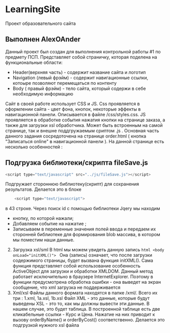 # LearningSite
 Проект образовательного сайта 

Выполнен AlexOAnder
-----
Данный проект был создан для выполнения контрольной работы #1 по предмету ПСП. 
Представляет собой страничку, которая поделена на функциональные области:

-	 Header(верхняя часть) - содержит название сайта и логотип
-	 Navigation (левый фрэйм) - содержит навигационные ссылки, котоыре позволяют перемещаться по контенту
-	 Body ( правый фрэйм) - тело сайта, который содержи в себе необходимую информацию

Сайт в своей работе использует CSS и JS. Сss проявляется в оформлении сайта - цвет фона,
кнопок, некоторые эффекты в навигационной панели. Описывается в файле /css/styles.css.
JS проявляется в обработке события нажатия кнопки на странице заказа, а также для загрузки xsl обработчика.
Может быть встроенным на самой странице, так и внешне поддгружаемым сриптом .js .
Основная часть данного задания сосредоточена на странице order.html ( кнопка "Записаться online" в навигационной панели ).
На данной странице есть несколько особенностей :


Подгрузка библиотеки/скрипта fileSave.js 
--------------------
```js
<script type="text/javascript" src="../js/fileSave.js"></script> 
```
Подгружает стороннюю библиотеку(скрипт) для сохранения результатов. 
Делается это в блоке 
```js
	<script type="text/javascript">
```
в 43 строке. Через поиск id с помощью библиотеки Jqery мы находим 
-	 кнопку, по которой нажали;
-	 Добавляем событие на нажатие ;
-	 Записываем в переменные значения полей ввода и передаем их сторонней библиотеке для формирования blob массива, в котором мы поместим наши данные.
	
2) Загрузка xsl/sml 
	В html мы можем увидеть данную запись 
		```html
			<body onLoad="initXML()">
		```
	Она (запись) означает, что после загрузки содержимого страницы, будет вызвана функция initXML().
	Cама функция представляет собой использование особенность ActiveObject для загрузки и обработки XMLDOM.
	Данный метод работает исключительно в браузере InternetExplorer. 
	Поэтому в функции предусмотрена обработка ошибки - она выведет на экран сообщение, что xml загрузка не поддерживается
3) Xml/xsl 
	Файлы данного формата находятся в папке /xml/. Всего их три : 1.xml, 1a.xsl, 1b.xsl
	Файл XML - это данные, которые будут выведены
	XSL - это то, как мы должны вывести эти данные. В нашем случае, это будет таблица.
	В построенной таблице есть две кликабельные ссылки - Курс и Цена. Нажатие на них приводит к вызову orderByName() и orderByCost()
	соответственно. Делается это подгрузкой нужного xsl файла
